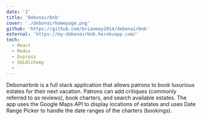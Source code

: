 ```yaml
---
date: '2'
title: 'Debonairbnb'
cover: './debonairhomepage.png'
github: 'https://github.com/brianmay2014/debonairbnb'
external: 'https://my-debonairbnb.herokuapp.com/'
tech:
  - React
  - Redux
  - Express
  - SQLAlchemy
  -
---
```


Debonairbnb is a full stack application that allows patrons to book luxurious estates for their next vacation. Patrons can add critiques (commonly referred to as reviews), book charters, and search available estates. The app uses the Google Maps API to display locations of estates and uses Date Range Picker to handle the date ranges of the charters (bookings).
